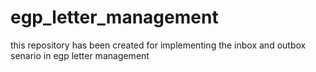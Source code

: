 # egp_letter_management
this repository has been created for implementing the inbox and outbox senario in egp letter management
